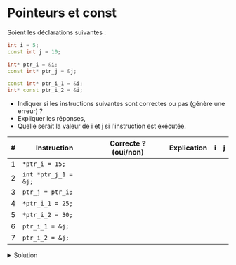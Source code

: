 # Pointeurs et const

Soient les déclarations suivantes :

~~~cpp
int i = 5;
const int j = 10;

int* ptr_i = &i;
const int* ptr_j = &j;

const int* ptr_i_1 = &i;
int* const ptr_i_2 = &i;
~~~

- Indiquer si les instructions suivantes sont correctes ou pas (génère une erreur) ? 
- Expliquer les réponses, 
- Quelle serait la valeur de i et j si l'instruction est exécutée.


| # | Instruction         | Correcte ? (oui/non) | Explication |  i  |  j  |
|---| ------------------- | -------------------- | ----------- | ---:| ---:|
| 1 | `*ptr_i = 15;`      |                      |             |     |     |
| 2 | `int *ptr_j_1 = &j;`|                      |             |     |     |
| 3 | `ptr_j = ptr_i;`    |                      |             |     |     |
| 4 | `*ptr_i_1 = 25;`    |                      |             |     |     |
| 5 | `*ptr_i_2 = 30;`    |                      |             |     |     |
| 6 | `ptr_i_1 = &j;`     |                      |             |     |     |
| 7 | `ptr_i_2 = &j;`     |                      |             |     |     |



    

<details>
<summary>Solution</summary>

| # | Instruction           | Correcte | Explication                                                                    |  i  |  j  |
|---| --------------------- | ---------| ------------------------------------------------------------------------------ | ---:| ---:|
| 1 | `*ptr_i = 15;`        |   oui    | `i` est modifiable                                                             |  15 |  10 |
| 2 | `int *ptr_j_1 = &j;`  |   non    | on ne peux pas initialiser un pointeur `int` avec une rvalue de type `const int`|     |     |
| 3 | `ptr_j = ptr_i;`      |   oui    | `ptr_j` est modifiable                                                         |   5 |  10 |
| 4 | `*ptr_i_1 = 25;`      |   non    | un pointeur vers une valeur constante                                          |     |     |
| 5 | `*ptr_i_2 = 30;`      |   oui    | pointeur constant vers une lvalue modifiable                                            |  30 |  10 |
| 6 | `ptr_i_1 = &j;`       |   oui    | `ptr_i_1` est modifiable (non const)                                          |   5 |  10 |
| 7 | `ptr_i_2 = &j;`       |   non    | `ptr_i_2` est un pointeur constant et serait lié à une constante               |     |     |


</details>
